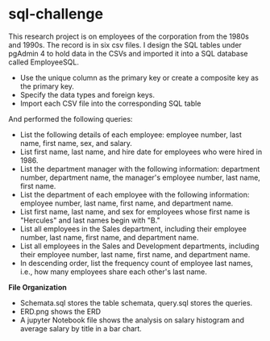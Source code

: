 # sql-challenge

This research project is on employees of the corporation from the 1980s and 1990s. The record is in six csv files. I design the SQL tables under pgAdmin 4 to hold data in the CSVs and imported it into a SQL database called EmployeeSQL. 
  - Use the unique column as the primary key or create a composite key as the primary key.
  - Specify the data types and foreign keys.
  - Import each CSV file into the corresponding SQL table

And performed the following queries:
  - List the following details of each employee: employee number, last name, first name, sex, and salary.
  - List first name, last name, and hire date for employees who were hired in 1986.
  - List the department manager with the following information: department number, department name, the manager's employee number, last name, first name.
  - List the department of each employee with the following information: employee number, last name, first name, and department name.
  - List first name, last name, and sex for employees whose first name is "Hercules" and last names begin with "B."
  - List all employees in the Sales department, including their employee number, last name, first name, and department name.
  - List all employees in the Sales and Development departments, including their employee number, last name, first name, and department name.
  - In descending order, list the frequency count of employee last names, i.e., how many employees share each other's last name.

**File Organization**
- Schemata.sql stores the table schemata, query.sql stores the queries.
- ERD.png shows the ERD
- A jupyter Notebook file shows the analysis on salary histogram and average salary by title in a bar chart.
